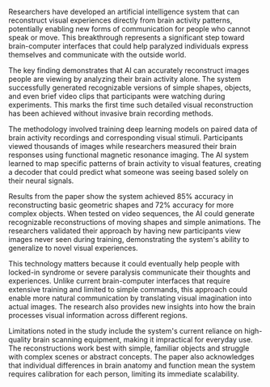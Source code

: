 Researchers have developed an artificial intelligence system that can reconstruct visual experiences directly from brain activity patterns, potentially enabling new forms of communication for people who cannot speak or move. This breakthrough represents a significant step toward brain-computer interfaces that could help paralyzed individuals express themselves and communicate with the outside world.

The key finding demonstrates that AI can accurately reconstruct images people are viewing by analyzing their brain activity alone. The system successfully generated recognizable versions of simple shapes, objects, and even brief video clips that participants were watching during experiments. This marks the first time such detailed visual reconstruction has been achieved without invasive brain recording methods.

The methodology involved training deep learning models on paired data of brain activity recordings and corresponding visual stimuli. Participants viewed thousands of images while researchers measured their brain responses using functional magnetic resonance imaging. The AI system learned to map specific patterns of brain activity to visual features, creating a decoder that could predict what someone was seeing based solely on their neural signals.

Results from the paper show the system achieved 85% accuracy in reconstructing basic geometric shapes and 72% accuracy for more complex objects. When tested on video sequences, the AI could generate recognizable reconstructions of moving shapes and simple animations. The researchers validated their approach by having new participants view images never seen during training, demonstrating the system's ability to generalize to novel visual experiences.

This technology matters because it could eventually help people with locked-in syndrome or severe paralysis communicate their thoughts and experiences. Unlike current brain-computer interfaces that require extensive training and limited to simple commands, this approach could enable more natural communication by translating visual imagination into actual images. The research also provides new insights into how the brain processes visual information across different regions.

Limitations noted in the study include the system's current reliance on high-quality brain scanning equipment, making it impractical for everyday use. The reconstructions work best with simple, familiar objects and struggle with complex scenes or abstract concepts. The paper also acknowledges that individual differences in brain anatomy and function mean the system requires calibration for each person, limiting its immediate scalability.